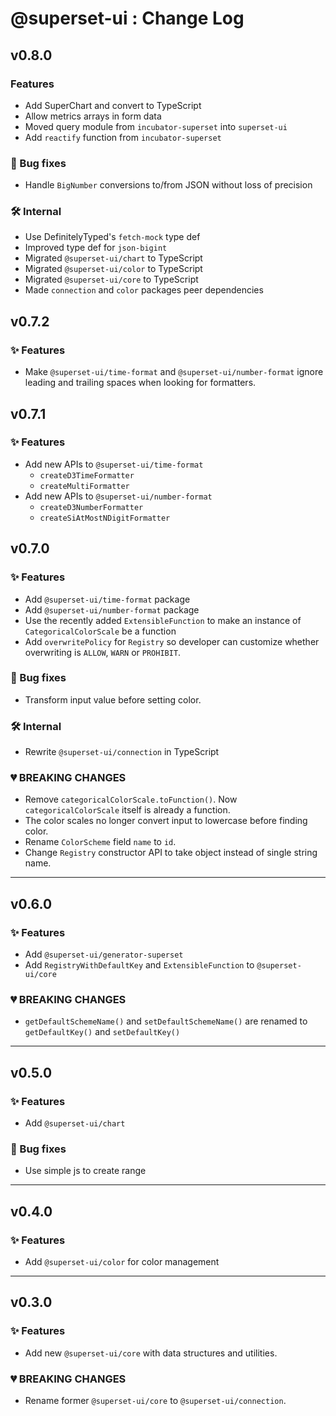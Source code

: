 # @superset-ui : Change Log

## v0.8.0

### Features

* Add SuperChart and convert to TypeScript
* Allow metrics arrays in form data
* Moved query module from `incubator-superset` into `superset-ui`
* Add `reactify` function from `incubator-superset`

### 🐞 Bug fixes

* Handle `BigNumber` conversions to/from JSON without loss of precision

### 🛠️ Internal

* Use DefinitelyTyped's `fetch-mock` type def
* Improved type def for `json-bigint`
* Migrated `@superset-ui/chart` to TypeScript
* Migrated `@superset-ui/color` to TypeScript
* Migrated `@superset-ui/core` to TypeScript
* Made `connection` and `color` packages peer dependencies

## v0.7.2

### ✨ Features

* Make `@superset-ui/time-format` and `@superset-ui/number-format` ignore leading and trailing spaces when looking for formatters.

## v0.7.1

### ✨ Features

* Add new APIs to `@superset-ui/time-format`
  - `createD3TimeFormatter`
  - `createMultiFormatter`
* Add new APIs to `@superset-ui/number-format`
  - `createD3NumberFormatter`
  - `createSiAtMostNDigitFormatter`

## v0.7.0

### ✨ Features

* Add `@superset-ui/time-format` package
* Add `@superset-ui/number-format` package
* Use the recently added `ExtensibleFunction` to make an instance of `CategoricalColorScale` be a function
* Add `overwritePolicy` for `Registry` so developer can customize whether overwriting is `ALLOW`, `WARN` or `PROHIBIT`.

### 🐞 Bug fixes

* Transform input value before setting color.

### 🛠️ Internal

* Rewrite `@superset-ui/connection` in TypeScript

### 💔 BREAKING CHANGES

* Remove `categoricalColorScale.toFunction()`. Now `categoricalColorScale` itself is already a function.
* The color scales no longer convert input to lowercase before finding color.
* Rename `ColorScheme` field `name` to `id`.
* Change `Registry` constructor API to take object instead of single string name.

-----

## v0.6.0

### ✨ Features

* Add `@superset-ui/generator-superset`
* Add `RegistryWithDefaultKey` and `ExtensibleFunction` to `@superset-ui/core`

### 💔 BREAKING CHANGES

* `getDefaultSchemeName()` and `setDefaultSchemeName()` are renamed to `getDefaultKey()` and `setDefaultKey()`

-----

## v0.5.0

### ✨ Features

* Add `@superset-ui/chart`

### 🐞 Bug fixes

* Use simple js to create range

-----

## v0.4.0

### ✨ Features

* Add `@superset-ui/color` for color management

-----

## v0.3.0

### ✨ Features

* Add new `@superset-ui/core` with data structures and utilities.

### 💔 BREAKING CHANGES

* Rename former `@superset-ui/core` to `@superset-ui/connection`.
